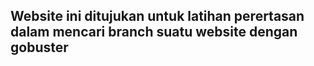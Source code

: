 ## Website ini ditujukan untuk latihan perertasan dalam mencari branch suatu website dengan gobuster
